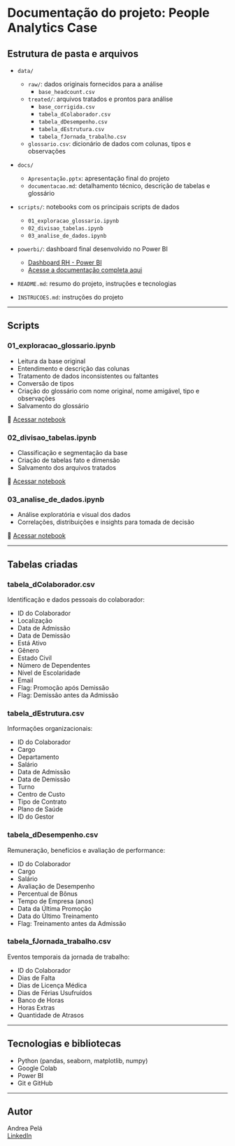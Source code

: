 # Documentação do projeto: People Analytics Case

## Estrutura de pasta e arquivos

- `data/`
  - `raw/`: dados originais fornecidos para a análise
    - `base_headcount.csv`
  - `treated/`: arquivos tratados e prontos para análise
    - `base_corrigida.csv`
    - `tabela_dColaborador.csv`
    - `tabela_dDesempenho.csv`
    - `tabela_dEstrutura.csv`
    - `tabela_fJornada_trabalho.csv`
  - `glossario.csv`: dicionário de dados com colunas, tipos e observações

- `docs/`
  - `Apresentação.pptx`: apresentação final do projeto
  - `documentacao.md`: detalhamento técnico, descrição de tabelas e glossário

- `scripts/`: notebooks com os principais scripts de dados
  - `01_exploracao_glossario.ipynb`
  - `02_divisao_tabelas.ipynb`
  - `03_analise_de_dados.ipynb`

- `powerbi/`: dashboard final desenvolvido no Power BI
  - [Dashboard RH - Power BI](https://app.powerbi.com/view?r=eyJrIjoiOWM2MzI1YmMtZmQ4Ny00NGY4LWIwOGQtMzM4ZDI4ZTY1MDIzIiwidCI6ImNlMzdmYjc4LWE2OTUtNDNjOS05ZTkwLTFmNzkzYWIwOTQ3MyJ9)
  - [Acesse a documentação completa aqui](https://pela-andrea.notion.site/Case-People-Analytics-23433c70ce978084b664d2388dd9c257)

- `README.md`: resumo do projeto, instruções e tecnologias
- `INSTRUCOES.md`: instruções do projeto 


---

## Scripts

### 01_exploracao_glossario.ipynb

- Leitura da base original  
- Entendimento e descrição das colunas  
- Tratamento de dados inconsistentes ou faltantes  
- Conversão de tipos  
- Criação do glossário com nome original, nome amigável, tipo e observações  
- Salvamento do glossário  

📄 [Acessar notebook](https://github.com/pela-andrea/people-analytics-case/blob/docs/readme-documentacao/scripts/01_exploracao_glossario.ipynb)

### 02_divisao_tabelas.ipynb

- Classificação e segmentação da base  
- Criação de tabelas fato e dimensão  
- Salvamento dos arquivos tratados  

📄 [Acessar notebook](https://github.com/pela-andrea/people-analytics-case/blob/docs/readme-documentacao/scripts/02_divisao_tabelas.ipynb)

### 03_analise_de_dados.ipynb

- Análise exploratória e visual dos dados  
- Correlações, distribuições e insights para tomada de decisão  

📄 [Acessar notebook](https://github.com/pela-andrea/people-analytics-case/blob/docs/readme-documentacao/scripts/03_analise_de_dados.ipynb)

---

## Tabelas criadas

### tabela_dColaborador.csv

Identificação e dados pessoais do colaborador:

- ID do Colaborador  
- Localização  
- Data de Admissão  
- Data de Demissão  
- Está Ativo  
- Gênero  
- Estado Civil  
- Número de Dependentes  
- Nível de Escolaridade  
- Email  
- Flag: Promoção após Demissão  
- Flag: Demissão antes da Admissão  

### tabela_dEstrutura.csv

Informações organizacionais:

- ID do Colaborador  
- Cargo  
- Departamento  
- Salário  
- Data de Admissão  
- Data de Demissão  
- Turno  
- Centro de Custo  
- Tipo de Contrato  
- Plano de Saúde  
- ID do Gestor  

### tabela_dDesempenho.csv

Remuneração, benefícios e avaliação de performance:

- ID do Colaborador  
- Cargo  
- Salário  
- Avaliação de Desempenho  
- Percentual de Bônus  
- Tempo de Empresa (anos)  
- Data da Última Promoção  
- Data do Último Treinamento  
- Flag: Treinamento antes da Admissão  

### tabela_fJornada_trabalho.csv

Eventos temporais da jornada de trabalho:

- ID do Colaborador  
- Dias de Falta  
- Dias de Licença Médica  
- Dias de Férias Usufruídos  
- Banco de Horas  
- Horas Extras  
- Quantidade de Atrasos  

---

## Tecnologias e bibliotecas

- Python (pandas, seaborn, matplotlib, numpy)
- Google Colab
- Power BI
- Git e GitHub

---

## Autor

Andrea Pelá  
[LinkedIn](https://www.linkedin.com/in/andrea-pela/)
